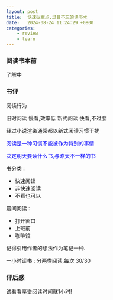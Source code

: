 ```yaml
---
layout: post
title:  快速捉重点,过目不忘的读书术
date:   2024-08-24 11:24:29 +0800
categories: 
    - review
    - learn 
---
```


### 阅读书本前

了解中

### 书评

阅读行为

旧时阅读 慢看,效率低
新式阅读 快看,不过脑

经过小说渲染通常都以新式阅读习惯干扰

<p style='color: blue;'>阅读是一种习惯不能被作为特别的事情</p>

<p style='color: blue;'>决定明天要读什么书,与昨天不一样的书</p>

书分类 :
- 快速阅读
- 非快速阅读
- 不看也可以

晨间阅读 :
- 打开窗口 
- 上班前
- 咖啡馆

记得引用作者的想法作为笔记一种.

一小时读书 : 分两类阅读,每次 30/30

### 评后感

试看看享受阅读时间就1小时! 